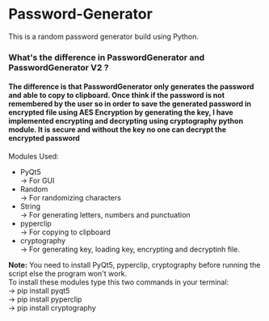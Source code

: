 # Password-Generator
This is a random password generator build using Python.

<h3>What's the difference in PasswordGenerator and PasswordGenerator V2 ?</h3>
<h4>The difference is that PasswordGenerator only generates the password and able to copy to 
clipboard. Once think if the password is not remembered by the user so in order to save the 
generated password in encrypted file using AES Encryption by generating the key, I have implemented
encrypting and decrypting using cryptography python module. It is secure and without the key no one 
can decrypt the encrypted password</h4>

Modules Used:
<ul>
  <li>PyQt5</li> -> For GUI
  <li>Random</li> -> For randomizing characters
  <li>String</li> -> For generating letters, numbers and punctuation
  <li>pyperclip</li> -> For copying to clipboard
  <li>cryptography</li> -> For generating key, loading key, encrypting and decryptinh file.
 </ul>
 
 <b>Note:</b> You need to install PyQt5, pyperclip, cryptography before running the script else the program won't work.
<br> To install these modules type this two commands in your terminal:
 <br>-> pip install pyqt5
 <br>-> pip install pyperclip
 <br>-> pip install cryptography
